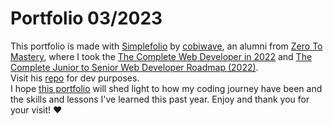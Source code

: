 # Portfolio 03/2023

This portfolio is made with [Simplefolio](https://github.com/cobiwave/simplefolio) by [cobiwave](https://github.com/cobiwave), an alumni from [Zero To Mastery](https://zerotomastery.io/), where I took the [The Complete Web Developer in 2022](https://zerotomastery.io/courses/coding-bootcamp/) and [The Complete Junior to Senior Web Developer Roadmap (2022)](https://zerotomastery.io/courses/junior-to-senior-web-developer-roadmap/).
<br>
Visit his [repo](https://github.com/cobiwave/simplefolio) for dev purposes.
<br>
I hope [this portfolio](https://majestic-croissant-09b5a5.netlify.app/) will shed light to how my coding journey have been and the skills and lessons I've learned this past year. Enjoy and thank you for your visit! :heart:

